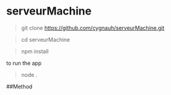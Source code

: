 # serveurMachine

>git clone https://github.com/cygnauh/serveurMachine.git

>cd serveurMachine

>npm install 

to run the app
>node .

##Method
